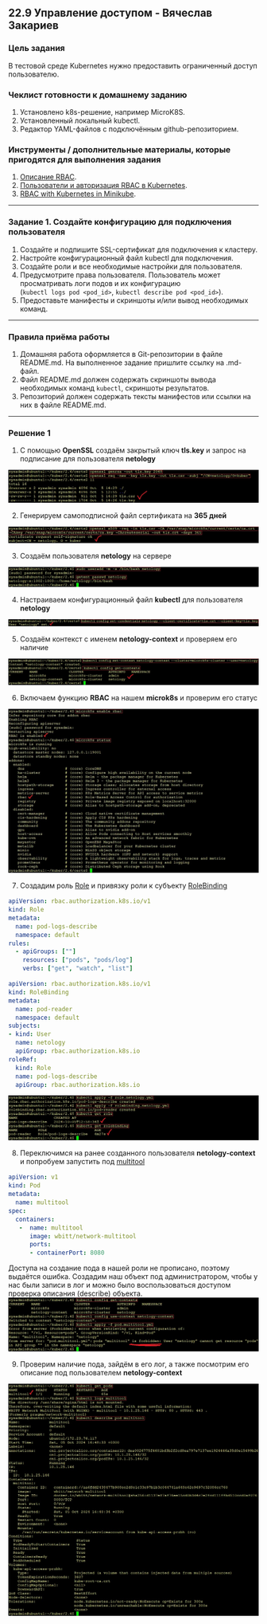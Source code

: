 ## 22.9 Управление доступом - Вячеслав Закариев

### Цель задания

В тестовой среде Kubernetes нужно предоставить ограниченный доступ пользователю.

### Чеклист готовности к домашнему заданию

1. Установлено k8s-решение, например MicroK8S.
2. Установленный локальный kubectl.
3. Редактор YAML-файлов с подключённым github-репозиторием.

### Инструменты / дополнительные материалы, которые пригодятся для выполнения задания

1. [Описание RBAC](https://kubernetes.io/docs/reference/access-authn-authz/rbac/).
2. [Пользователи и авторизация RBAC в Kubernetes](https://habr.com/ru/company/flant/blog/470503/).
3. [RBAC with Kubernetes in Minikube](https://medium.com/@HoussemDellai/rbac-with-kubernetes-in-minikube-4deed658ea7b).

---

### Задание 1. Создайте конфигурацию для подключения пользователя

1. Создайте и подпишите SSL-сертификат для подключения к кластеру.
2. Настройте конфигурационный файл kubectl для подключения.
3. Создайте роли и все необходимые настройки для пользователя.
4. Предусмотрите права пользователя. Пользователь может просматривать логи подов и их конфигурацию \
   (`kubectl logs pod <pod_id>`, `kubectl describe pod <pod_id>`).
6. Предоставьте манифесты и скриншоты и/или вывод необходимых команд.

---

### Правила приёма работы

1. Домашняя работа оформляется в Git-репозитории в файле README.md. На выполненное задание пришлите ссылку на .md-файл.
2. Файл README.md должен содержать скриншоты вывода необходимых команд `kubectl`, скриншоты результатов.
3. Репозиторий должен содержать тексты манифестов или ссылки на них в файле README.md.

---

### Решение 1

1. С помощью **OpenSSL** создаём закрытый ключ **tls.key** и запрос на подписание для пользователя **netology**

![genrsa](https://github.com/SlavaZakariev/netology-kuber/blob/9429a72bb7213e948bdca97c5b4640b0119386f0/2.4/resources/kub_2-9_1.1.jpg)

2. Генерируем самоподписной файл сертификата на **365 дней**

![x509](https://github.com/SlavaZakariev/netology-kuber/blob/9429a72bb7213e948bdca97c5b4640b0119386f0/2.4/resources/kub_2-9_1.2.jpg)

3. Создаём пользователя **netology** на сервере

![useradd](https://github.com/SlavaZakariev/netology-kuber/blob/9429a72bb7213e948bdca97c5b4640b0119386f0/2.4/resources/kub_2-9_1.3.jpg)

4. Настраиваем конфигурационный файл **kubectl** для пользователя **netology**

![ctl](https://github.com/SlavaZakariev/netology-kuber/blob/9429a72bb7213e948bdca97c5b4640b0119386f0/2.4/resources/kub_2-9_1.4.jpg)

5. Создаём контекст с именем **netology-context** и проверяем его наличие

![context](https://github.com/SlavaZakariev/netology-kuber/blob/9429a72bb7213e948bdca97c5b4640b0119386f0/2.4/resources/kub_2-9_1.5.jpg)

6. Включаем функцию **RBAC** на нашем **microk8s** и проверим его статус

![rbac](https://github.com/SlavaZakariev/netology-kuber/blob/9429a72bb7213e948bdca97c5b4640b0119386f0/2.4/resources/kub_2-9_1.6.jpg)

7. Создадим роль [Role](https://github.com/SlavaZakariev/netology-kuber/blob/main/2.4/yaml/role.netology.yml) и привязку роли к субъекту [RoleBinding](https://github.com/SlavaZakariev/netology-kuber/blob/main/2.4/yaml/rolebinding.netology.yml)

```yaml
apiVersion: rbac.authorization.k8s.io/v1
kind: Role
metadata:
  name: pod-logs-describe
  namespace: default
rules:
  - apiGroups: [""]
    resources: ["pods", "pods/log"]
    verbs: ["get", "watch", "list"]
```
```yaml
apiVersion: rbac.authorization.k8s.io/v1
kind: RoleBinding
metadata:
  name: pod-reader
  namespace: default
subjects:
- kind: User
  name: netology
  apiGroup: rbac.authorization.k8s.io
roleRef:
  kind: Role
  name: pod-logs-describe
  apiGroup: rbac.authorization.k8s.io
```
![role-rolebinding](https://github.com/SlavaZakariev/netology-kuber/blob/9429a72bb7213e948bdca97c5b4640b0119386f0/2.4/resources/kub_2-9_1.7.jpg)

8. Переключимся на ранее созданного пользователя **netology-context** и попробуем запустить под [multitool](https://github.com/SlavaZakariev/netology-kuber/blob/main/2.4/yaml/pod.multitool.yml)

```yaml
apiVersion: v1
kind: Pod
metadata:
  name: multitool
spec:
  containers:
   -  name: multitool
      image: wbitt/network-multitool
      ports:
      - containerPort: 8080
```
Доступа на создание пода в нашей роли не прописано, поэтому выдаётся ошибка. Создадим наш объект под администратором, чтобы у нас были записи в лог и можно было воспользоваться доступом проверка описания (describe) объекта.
![switch-user](https://github.com/SlavaZakariev/netology-kuber/blob/9429a72bb7213e948bdca97c5b4640b0119386f0/2.4/resources/kub_2-9_1.8.jpg)

9. Проверим наличие пода, зайдём в его лог, а также посмотрим его описание под пользователем **netology-context**

![log](https://github.com/SlavaZakariev/netology-kuber/blob/9429a72bb7213e948bdca97c5b4640b0119386f0/2.4/resources/kub_2-9_1.9.jpg)
